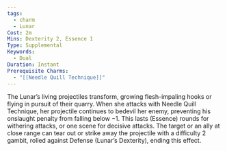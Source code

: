 ```yaml
---
tags:
  - charm
  - Lunar
Cost: 2m
Mins: Dexterity 2, Essence 1
Type: Supplemental
Keywords:
  - Dual
Duration: Instant
Prerequisite Charms:
  - "[[Needle Quill Technique]]"
---
```

The Lunar’s living projectiles transform, growing flesh-impaling hooks or flying in pursuit of their quarry. When she attacks with Needle Quill Technique, her projectile continues to bedevil her enemy, preventing his onslaught penalty from falling below −1. This lasts (Essence) rounds for withering attacks, or one scene for decisive attacks. The target or an ally at close range can tear out or strike away the projectile with a difficulty 2 gambit, rolled against Defense (Lunar’s Dexterity), ending this effect.